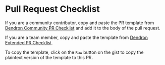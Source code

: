 
# Pull Request Checklist

If you are a community contributor, copy and paste the PR template from [Dendron Community PR Checklist](https://gist.github.com/kevinslin/5d1a6663638259e7dbd33b01975cc00f) and add it to the body of the pull request. 

If you are a team member, copy and paste the template from [Dendron Extended PR Checklist](https://gist.github.com/kevinslin/dfc7a101f21c58478216aa0d70256bc2).

To copy the template, click on the `Raw` button on the gist to copy the plaintext version of the template to this PR.